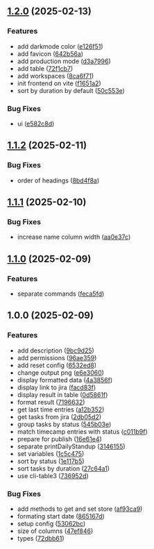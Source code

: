 ## [1.2.0](https://github.com/sebastiansiejek/daily-standup/compare/v1.1.2...v1.2.0) (2025-02-13)

### Features

* add darkmode color ([e126f51](https://github.com/sebastiansiejek/daily-standup/commit/e126f510bdad6ecad091b10d89267bcabdd90dcc))
* add favicon ([642b56a](https://github.com/sebastiansiejek/daily-standup/commit/642b56a02029bc734afedeae064a813730472dcf))
* add production mode ([d3a7996](https://github.com/sebastiansiejek/daily-standup/commit/d3a7996ad6d8f9876cb70881518ff613c1e9fb32))
* add table ([72f1cb7](https://github.com/sebastiansiejek/daily-standup/commit/72f1cb7680c9be3785eaf74f9dbe734788b73c9f))
* add workspaces ([8ca6f71](https://github.com/sebastiansiejek/daily-standup/commit/8ca6f7132f68c6f4375e6ab37eac5f7527423447))
* init frontend on vite ([f1651a2](https://github.com/sebastiansiejek/daily-standup/commit/f1651a2a15645cc0b67738462b4ceba6b0369eb4))
* sort by duration by default ([50c553e](https://github.com/sebastiansiejek/daily-standup/commit/50c553e66c356745fa6a88bbb2b7d8590b798c0a))

### Bug Fixes

* ui ([e582c8d](https://github.com/sebastiansiejek/daily-standup/commit/e582c8da315fbf421f88ea0d61836f182c55f6d8))

## [1.1.2](https://github.com/sebastiansiejek/daily-standup/compare/v1.1.1...v1.1.2) (2025-02-11)

### Bug Fixes

* order of headings ([8bd4f8a](https://github.com/sebastiansiejek/daily-standup/commit/8bd4f8a6b6e7e8c6844ab00e737697bf4b79e424))

## [1.1.1](https://github.com/sebastiansiejek/daily-standup/compare/v1.1.0...v1.1.1) (2025-02-10)

### Bug Fixes

* increase name column width ([aa0e37c](https://github.com/sebastiansiejek/daily-standup/commit/aa0e37ca8f8f954ad5fb08384cbdb5305c64360f))

## [1.1.0](https://github.com/sebastiansiejek/daily-standup/compare/v1.0.0...v1.1.0) (2025-02-09)

### Features

* separate commands ([feca5fd](https://github.com/sebastiansiejek/daily-standup/commit/feca5fdda67aaf20efa3694f8b4e742d03105121))

## 1.0.0 (2025-02-09)

### Features

* add description ([9bc9d25](https://github.com/sebastiansiejek/daily-standup/commit/9bc9d25c996c19572b11737335015aa342a3a30c))
* add permissions ([96ae359](https://github.com/sebastiansiejek/daily-standup/commit/96ae35961a326536cea75915ad776d485b4d8ef6))
* add reset config ([6532ed8](https://github.com/sebastiansiejek/daily-standup/commit/6532ed82cf266ee116d704c29eff5e27b87cbf0c))
* change output png ([e6e3060](https://github.com/sebastiansiejek/daily-standup/commit/e6e3060aed6a18fba4ed739ed053d330720696a2))
* display formatted data ([4a3856f](https://github.com/sebastiansiejek/daily-standup/commit/4a3856f8a5ba71792d59f7ae2bc59604bd644473))
* display link to jira ([facd83f](https://github.com/sebastiansiejek/daily-standup/commit/facd83fcb16101aebaa9e5e6721a3b6b37980b0e))
* display result in table ([0d5861f](https://github.com/sebastiansiejek/daily-standup/commit/0d5861f80539abffe4a9606f204286b5531d5072))
* format result ([7196632](https://github.com/sebastiansiejek/daily-standup/commit/71966325f03610fe0aeac9e4c1e445bd226e010a))
* get last time entries ([a12b352](https://github.com/sebastiansiejek/daily-standup/commit/a12b3525cb2eee61c6cd4391bc0b73150e713ac3))
* get tasks from jira ([2db05d2](https://github.com/sebastiansiejek/daily-standup/commit/2db05d27fdba6e0201230bc53d387b361ef9b25c))
* group tasks by status ([545b03e](https://github.com/sebastiansiejek/daily-standup/commit/545b03efd54b716810b981af40724be5ff9432e1))
* match timecamp entries with status ([c011b9f](https://github.com/sebastiansiejek/daily-standup/commit/c011b9f621579b5874385f179b4eac1d7bedd0d1))
* prepare for publish ([16e61e4](https://github.com/sebastiansiejek/daily-standup/commit/16e61e4c3dcd7634b94e6ad64331c66113c28888))
* separate printDailyStandup ([3146155](https://github.com/sebastiansiejek/daily-standup/commit/3146155ce0946dc5b9b69f8cf97bb982e5f15648))
* set variables ([1c5c475](https://github.com/sebastiansiejek/daily-standup/commit/1c5c47504bb20ccf3fb9e1479faa25f7ffb791ce))
* sort by status ([1e117b5](https://github.com/sebastiansiejek/daily-standup/commit/1e117b509a4aa8c14572f814daff0ab03e18cdb6))
* sort tasks by duration ([27c64a1](https://github.com/sebastiansiejek/daily-standup/commit/27c64a18137d35e9777ce541372fb8c0e2e98748))
* use cli-table3 ([736952d](https://github.com/sebastiansiejek/daily-standup/commit/736952d6b5d437b0dc411a8008bc3495f855a82a))

### Bug Fixes

* add methods to get and set store ([af93ca9](https://github.com/sebastiansiejek/daily-standup/commit/af93ca9d21bb20a691290163f0d5b602166227cd))
* formating start date ([865167d](https://github.com/sebastiansiejek/daily-standup/commit/865167dd7f9917900af0d54b713c078d36ba3071))
* setup config ([53062bc](https://github.com/sebastiansiejek/daily-standup/commit/53062bc627aacdf2de61e956a6b86c69fd9b2f17))
* size of columns ([47ef846](https://github.com/sebastiansiejek/daily-standup/commit/47ef8468b37e200215726ef7ae78007050bb1896))
* types ([72dbb61](https://github.com/sebastiansiejek/daily-standup/commit/72dbb6169939f2f87c203081d11b53388c7bb6db))
